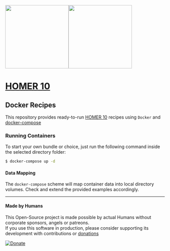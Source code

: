 
<img src="https://user-images.githubusercontent.com/1423657/55069501-8348c400-5084-11e9-9931-fefe0f9874a7.png" height=200/><img src="https://github.com/sipcapture/homer-docker/assets/1423657/8997d282-0c29-4137-a1ef-e9be79a54284" height=200/>


# [HOMER 10](http://sipcapture.org)
## Docker Recipes

This repository provides ready-to-run [HOMER 10](https://github.com/sipcapture/homer/tree/homer) recipes using `Docker` and [docker-compose](https://docs.docker.com/compose/install/)

### Running Containers

To start your own bundle or choice, just run the following command inside the selected directory folder:

```bash
$ docker-compose up -d
```

#### Data Mapping

The `docker-compose` scheme will map container data into local directory volumes. Check and extend the provided examples accordingly.


----

#### Made by Humans
This Open-Source project is made possible by actual Humans without corporate sponsors, angels or patreons.<br>
If you use this software in production, please consider supporting its development with contributions or [donations](https://www.paypal.com/cgi-bin/webscr?cmd=_donations&business=donation%40sipcapture%2eorg&lc=US&item_name=SIPCAPTURE&no_note=0&currency_code=EUR&bn=PP%2dDonationsBF%3abtn_donateCC_LG%2egif%3aNonHostedGuest)

[![Donate](https://www.paypalobjects.com/en_US/i/btn/btn_donateCC_LG.gif)](https://www.paypal.com/cgi-bin/webscr?cmd=_donations&business=donation%40sipcapture%2eorg&lc=US&item_name=SIPCAPTURE&no_note=0&currency_code=EUR&bn=PP%2dDonationsBF%3abtn_donateCC_LG%2egif%3aNonHostedGuest) 
